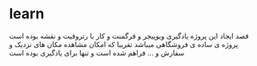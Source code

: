 # learn
قصد ایجاد این پروژه یادگیری ویوپیجر و فرگمنت و کار با رتروفیت و نقشه بوده است 
پروژه ی ساده ی فروشگاهی میباشد تقریبا که امکان مشاهده مکان های نزدیک و سفارش و ... فراهم شده است و تنها برای یادگیری بوده است 

